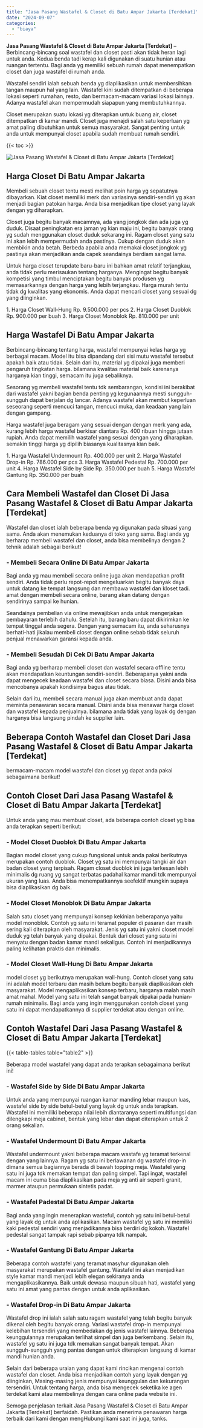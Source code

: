 ```yaml
---
title: "Jasa Pasang Wastafel & Closet di Batu Ampar Jakarta [Terdekat]"
date: "2024-09-07"
categories: 
  - "biaya"
---
```


**Jasa Pasang Wastafel & Closet di Batu Ampar Jakarta \[Terdekat\]** – Berbincang-bincang soal wastafel dan closet pasti akan tidak heran lagi untuk anda. Kedua benda tadi kerap kali digunakan di suatu hunian atau ruangan tertentu. Bagi anda yg memiliki sebuah rumah dapat menempatkan closet dan juga wastafel di rumah anda.

Wastafel sendiri ialah sebuah benda yg diaplikasikan untuk membersihkan tangan maupun hal yang lain. Wastafel kini sudah ditempatkan di beberapa lokasi seperti rumahan, resto, dan bermacam-macam variasi lokasi lainnya. Adanya wastafel akan mempermudah siapapun yang membutuhkannya.

Closet merupakan suatu lokasi yg diterapkan untuk buang air, closet ditempatkan di kamar mandi. Closet juga menajdi salah satu keperluan yg amat paling dibutuhkan untuk semua masyarakat. Sangat penting untuk anda untuk mempunyai closet apabila sudah membuat rumah sendiri.

{{< toc >}}

![Jasa Pasang Wastafel & Closet di Batu Ampar Jakarta [Terdekat]](/images/wastafel-closet-murah41.png)

## Harga Closet Di Batu Ampar Jakarta

Membeli sebuah closet tentu mesti melihat poin harga yg sepatutnya dibayarkan. Kiat closet memiliki merk dan variasinya sendiri-sendiri yg akan menjadi bagian patokan harga. Anda bisa menjadikan tipe closet yang layak dengan yg diharapkan.

Closet juga begitu banyak macamnya, ada yang jongkok dan ada juga yg duduk. Disaat peningkatan era jaman yg kian maju ini, begitu banyak orang yg sudah menggunakan closet duduk sekarang ini. Ragam closet yang satu ini akan lebih mempermudah anda pastinya. Cukup dengan duduk akan membikin anda betah. Berbeda apabila anda memakai closet jongkok yg pastinya akan menjadikan anda capek seandainya berdiam sangat lama.

Untuk harga closet terupdate baru-baru ini bahkan amat relatif terjangkau, anda tidak perlu merisaukan tentang harganya. Mengingat begitu banyak kompetisi yang timbul menciptakan begitu banyak produsen yg memasarkannya dengan harga yang lebih terjangkau. Harga murah tentu tidak dg kwalitas yang ekonomis. Anda dapat mencari closet yang sesuai dg yang diinginkan.

1\. Harga Closet Wall-Hung Rp. 9.500.000 per pcs 2. Harga Closet Duoblok Rp. 900.000 per buah 3. Harga Closet Monoblok Rp. 810.000 per unit

## Harga Wastafel Di Batu Ampar Jakarta

Berbincang-bincang tentang harga, wastafel mempunyai kelas harga yg berbagai macam. Model itu bisa dipandang dari sisi mutu wastafel tersebut apakah baik atau tidak. Selain dari itu, material yg dipakai juga memberi pengaruh tingkatan harga. bilamana kwalitas material baik karenanya harganya kian tinggi, semacam itu juga sebaliknya.

Sesorang yg membeli wastafel tentu tdk sembarangan, kondisi ini berakibat dari wastafel yakni bagian benda penting yg kegunaannya mesti sungguh-sungguh dapat berjalan dg lancar. Adanya wastafel akan membut keperluan seseorang seperti mencuci tangan, mencuci muka, dan keadaan yang lain dengan gampang.

Harga wastafel juga beragam yang sesuai dengan dengan merk yang ada, kurang lebih harga wastafel berkisar diantara Rp. 400 ribuan hingga jutaan rupiah. Anda dapat memilih wastafel yang sesuai dengan yang diharapkan. semakin tinggi harga yg dipilih biasanya kualitasnya kian baik.

1\. Harga Wastafel Undermount Rp. 400.000 per unit 2. Harga Wastafel Drop-in Rp. 786.000 per pcs 3. Harga Wastafel Pedestal Rp. 700.000 per unit 4. Harga Wastafel Side by Side Rp. 350.000 per buah 5. Harga Wastafel Gantung Rp. 350.000 per buah

## Cara Membeli Wastafel dan Closet Di Jasa Pasang Wastafel & Closet di Batu Ampar Jakarta \[Terdekat\]

Wastafel dan closet ialah beberapa benda yg digunakan pada situasi yang sama. Anda akan menemukan keduanya di toko yang sama. Bagi anda yg berharap membeli wastafel dan closet, anda bisa membelinya dengan 2 tehnik adalah sebagai berikut!

### \- Membeli Secara Online Di Batu Ampar Jakarta

Bagi anda yg mau membeli secara online juga akan mendapatkan profit sendiri. Anda tidak perlu repot-repot mengeluarkan begitu banyak daya untuk datang ke tempat langsung dan membawa wastafel dan kloset tadi. amat dengan membeli secara online, barang akan datang dengan sendirinya sampai ke hunian.

Seandainya pembelian via online mewajibkan anda untuk mengerjakan pembayaran terlebih dahulu. Setelah itu, barang baru dapat dikirimkan ke tempat tinggal anda segera. Dengan yang semacam itu, anda seharusnya berhati-hati jikalau membeli closet dengan online sebab tidak seluruh penjual menawarkan garansi kepada anda.

### \- Membeli Sesudah Di Cek Di Batu Ampar Jakarta

Bagi anda yg berharap membeli closet dan wastafel secara offline tentu akan mendapatkan keuntungan sendiri-sendiri. Beberapanya yakni anda dapat mengecek keadaan wastafel dan closet secara biasa. Disini anda bisa mencobanya apakah kondisinya bagus atau tidak.

Selain dari itu, membeli secara manual juga akan membuat anda dapat meminta penawaran secara manual. Disini anda bisa menawar harga closet dan wastafel kepada penjualnya. bilamana anda tidak yang layak dg dengan harganya bisa langsung pindah ke supplier lain.

## Beberapa Contoh Wastafel dan Closet Dari Jasa Pasang Wastafel & Closet di Batu Ampar Jakarta \[Terdekat\]

bermacam-macam model wastafel dan closet yg dapat anda pakai sebagaimana berikut!

## Contoh Closet Dari Jasa Pasang Wastafel & Closet di Batu Ampar Jakarta \[Terdekat\]

Untuk anda yang mau membuat closet, ada beberapa contoh closet yg bisa anda terapkan seperti berikut:

### \- Model Closet Duoblok Di Batu Ampar Jakarta

Bagian model closet yang cukup fungsional untuk anda pakai berikutnya merupakan contoh duoblok. Closet yg satu ini mempunyai tangki air dan badan closet yang terpisah. Ragam closet duoblok ini juga terkesan lebih minimalis dg ruang yg sangat terbatas padahal kamar mandi tdk mempunyai ukuran yang luas. Anda bisa menempatkannya seefektif mungkin supaya bisa diaplikasikan dg baik.

### \- Model Closet Monoblok Di Batu Ampar Jakarta

Salah satu closet yang mempunyai konsep kekinian beberapanya yaitu model monoblok. Contoh yg satu ini teramat populer di pasaran dan masih sering kali diterapkan oleh masyarakat. Jenis yg satu ini yakni closet model duduk yg telah banyak yang dipakai. Bentuk dari closet yang satu ini menyatu dengan badan kamar mandi sekaligus. Contoh ini menjadikannya paling kelihatan praktis dan minimalis.

### \- Model Closet Wall-Hung Di Batu Ampar Jakarta

model closet yg berikutnya merupakan wall-hung. Contoh closet yang satu ini adalah model terbaru dan masih belum begitu banyak diaplikasikan oleh masyarakat. Model mengaplikasikan konsep terbaru, harganya malah masih amat mahal. Model yang satu ini telah sangat banyak dipakai pada hunian-rumah minimalis. Bagi anda yang ingin menggunakan contoh closet yang satu ini dapat mendapatkannya di supplier terdekat atau dengan online.

## Contoh Wastafel Dari Jasa Pasang Wastafel & Closet di Batu Ampar Jakarta \[Terdekat\]

{{< table-tables table="table2" >}}

Beberapa model wastafel yang dapat anda terapkan sebagaimana berikut ini!

### \- Wastafel Side by Side Di Batu Ampar Jakarta

Untuk anda yang mempunyai ruangan kamar manding lebar maupun luas, wastafel side by side betul-betul yang layak dg untuk anda terapkan. Wastafel ini memiliki beberapa nilai lebih diantaranya seperti multifungsi dan dilengkapi meja cabinet, bentuk yang lebar dan dapat diterapkan untuk 2 orang sekalian.

### \- Wastafel Undermount Di Batu Ampar Jakarta

Wastafel undermount yakni beberapa macam wastafe yg teramat terkenal dengan yang lainnya. Ragam yg satu ini berlawanan dg wastafel drop-in dimana semua bagiannya berada di bawah topping meja. Wastafel yang satu ini juga tdk memakan tempat dan paling simpel. Tapi ingat, wastafel macam ini cuma bisa diaplikasikan pada meja yg anti air seperti granit, marmer ataupun permukaan sintetis padat.

### \- Wastafel Padestal Di Batu Ampar Jakarta

Bagi anda yang ingin menerapkan wasteful, contoh yg satu ini betul-betul yang layak dg untuk anda aplikasikan. Macam wastafel yg satu ini memiliki kaki pedestal sendiri yang menjadikannya bisa berdiri dg kokoh. Wastafel pedestal sangat tampak rapi sebab pipanya tdk nampak.

### \- Wastafel Gantung Di Batu Ampar Jakarta

Beberapa contoh wastafel yang teramat masyhur digunakan oleh masyarakat merupakan wastafel gantung. Wastafel ini akan menjadikan style kamar mandi menjadi lebih elegan sekiranya anda mengaplikasikannya. Baik untuk dewasa maupun sibuah hati, wastafel yang satu ini amat yang pantas dengan untuk anda aplikasikan.

### \- Wastafel Drop-in Di Batu Ampar Jakarta

Wastafel drop ini ialah salah satu ragam wastafel yang telah begitu banyak dikenal oleh begitu banyak orang. Variasi wastafel drop-in mempunyai kelebihan tersendiri yang membedakan dg jenis wastafel lainnya. Beberapa keunggulannya merupakan terlihat simpel dan juga berkembang. Selain itu, wastafel yg satu ini juga tdk memakan sangat banyak tempat. Akan sungguh-sungguh yang pantas dengan untuk diterapkan langsung di kamar mandi hunian anda.

Selain dari beberapa uraian yang dapat kami rincikan mengenai contoh wastafel dan closet. Anda bisa menjadikan contoh yang layak dengan yg diinginkan, Masing-masing jenis mempunyai keunggulan dan kekurangan tersendiri. Untuk tentang harga, anda bisa mengecek seketika ke agen terdekat kami atau membelinya dengan cara online pada website ini.

Semoga penjelasan terkait Jasa Pasang Wastafel & Closet di Batu Ampar Jakarta \[Terdekat\] berfaidah. Pastikan anda menerima penawaran harga terbaik dari kami dengan mengHubungi kami saat ini juga, tanks.
